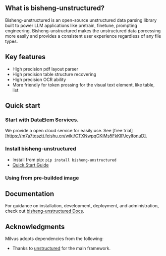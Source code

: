 ## What is bisheng-unstructured?

Bisheng-unstructured is an open-source unstructured data parsing library built to 
power LLM applications like pretrain, finetune, prompting engineering. 
Bisheng-unstructured makes the unstructured data porcessing more easily and provides a consistent user experience regardless of any file types.

## Key features

- High precision pdf layout parser
- High precision table structure recovering
- High precision OCR ability
- More friendly for token prossing for the visual text element, like table, list

## Quick start

### Start with DataElem Services.

We provide a open cloud service for easily use. See [free trial][https://m7a7tqsztt.feishu.cn/wiki/CTXNwpqGKiMs5FkKlPJcylfonuD].


### Install bisheng-unstructured

- Install from pip: `pip install bisheng-unstructured`
- [Quick Start Guide](https://m7a7tqsztt.feishu.cn/wiki/CTXNwpqGKiMs5FkKlPJcylfonuD)


### Using from pre-builded image

## Documentation

For guidance on installation, development, deployment, and administration, 
check out [bisheng-unstructured Docs](https://m7a7tqsztt.feishu.cn/wiki/CTXNwpqGKiMs5FkKlPJcylfonuD). 


## Acknowledgments

Milvus adopts dependencies from the following:

- Thanks to [unstructured](https://github.com/Unstructured-IO/unstructured) for the main framework.

